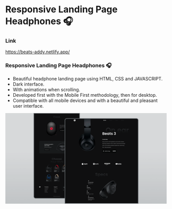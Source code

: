 # Responsive Landing Page Headphones 🎧

### Link 
https://beats-addy.netlify.app/

### Responsive Landing Page Headphones 🎧

- Beautiful headphone landing page using HTML, CSS and JAVASCRIPT.
- Dark interface.
- With animations when scrolling.
- Developed first with the Mobile First methodology, then for desktop.
- Compatible with all mobile devices and with a beautiful and pleasant user interface.



![](/preview.png)
